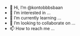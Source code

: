- 👋 Hi, I’m @kontobbbsbaan
- 👀 I’m interested in ...
- 🌱 I’m currently learning ...
- 💞️ I’m looking to collaborate on ...
- 📫 How to reach me ...

<!---
kontobbbsbaan/kontobbbsbaan is a ✨ special ✨ repository because its `README.md` (this file) appears on your GitHub profile.
You can click the Preview link to take a look at your changes.
--->

